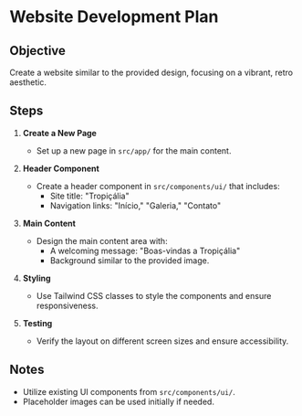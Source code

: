 # Website Development Plan

## Objective
Create a website similar to the provided design, focusing on a vibrant, retro aesthetic.

## Steps

1. **Create a New Page**
   - Set up a new page in `src/app/` for the main content.

2. **Header Component**
   - Create a header component in `src/components/ui/` that includes:
     - Site title: "Tropiçália"
     - Navigation links: "Início," "Galeria," "Contato"

3. **Main Content**
   - Design the main content area with:
     - A welcoming message: "Boas-vindas a Tropiçália"
     - Background similar to the provided image.

4. **Styling**
   - Use Tailwind CSS classes to style the components and ensure responsiveness.

5. **Testing**
   - Verify the layout on different screen sizes and ensure accessibility.

## Notes
- Utilize existing UI components from `src/components/ui/`.
- Placeholder images can be used initially if needed.
